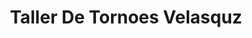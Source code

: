 ---
title: "Taller De Tornoes Velasquz"
url: /mazatenango/taller-de-tornoes-velasquz/
shop: motocicleta
---